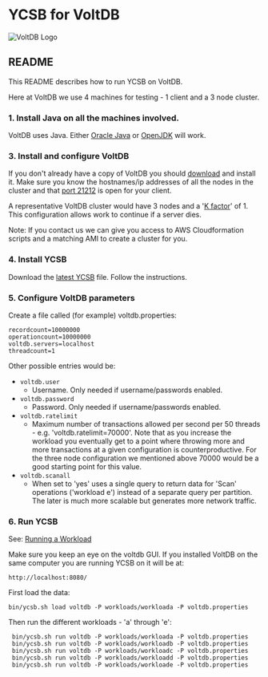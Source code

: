 <!--
Copyright (c) 2010 Yahoo! Inc., 2012 - 2019 YCSB contributors.
All rights reserved.

Licensed under the Apache License, Version 2.0 (the "License"); you
may not use this file except in compliance with the License. You
may obtain a copy of the License at

http://www.apache.org/licenses/LICENSE-2.0

Unless required by applicable law or agreed to in writing, software
distributed under the License is distributed on an "AS IS" BASIS,
WITHOUT WARRANTIES OR CONDITIONS OF ANY KIND, either express or
implied. See the License for the specific language governing
permissions and limitations under the License. See accompanying
LICENSE file.
-->
# YCSB for VoltDB

![VoltDB Logo](https://www.voltdb.com/wp-content/uploads/2016/10/VoltDB-logo-320x132.jpg?ycsb=true "VoltDB")

## README

This README describes how to run YCSB on VoltDB. 

Here at VoltDB we use 4 machines for testing - 1 client and a 3 node cluster.

### 1. Install Java on all the machines involved.

VoltDB uses Java. Either [Oracle Java](https://www.oracle.com/technetwork/java/javase/downloads/index.html) or [OpenJDK](https://openjdk.java.net/) will work.

    
### 3. Install and configure VoltDB

If you don't already have a copy of VoltDB you should [download](https://www.voltdb.com/try-voltdb/)  and install it. 
Make sure you know the hostnames/ip addresses of all the nodes in the cluster and that [port 21212](https://docs.voltdb.com/AdminGuide/HostConfigPortOpts.php) is open for your client.

A representative VoltDB cluster would have 3 nodes and a '[K factor](https://docs.voltdb.com/UsingVoltDB/KSafeEnable.php)' of 1. This configuration allows work to continue if a server dies.

Note: If you contact us we can give you access to AWS Cloudformation scripts and a matching AMI to create a cluster for you.

### 4. Install YCSB

Download the [latest YCSB](https://github.com/brianfrankcooper/YCSB/releases/latest) file. Follow the instructions.

### 5. Configure VoltDB parameters

Create a file called (for example) voltdb.properties:

    recordcount=10000000
    operationcount=10000000
    voltdb.servers=localhost
    threadcount=1

Other possible entries would be:

- `voltdb.user`
   	- Username. Only needed if username/passwords enabled.
- `voltdb.password`
   	- Password. Only needed if username/passwords enabled.
- `voltdb.ratelimit`
   	- Maximum number of transactions allowed per second per 50 threads - e.g. 'voltdb.ratelimit=70000'. Note that as you increase the workload you eventually get to a point where throwing more and more transactions at a given configuration is counterproductive. For the three node configuration we mentioned above 70000 would be a good starting point for this value.
- `voltdb.scanall` 
	- When set to 'yes' uses a single query to return data for 'Scan' operations ('workload e') instead of a separate query per partition. The later is much more scalable but generates more network traffic.
   
### 6. Run YCSB

See: [Running a Workload](https://github.com/brianfrankcooper/YCSB/wiki/Running-a-Workload)

Make sure you keep an eye on the voltdb GUI. If you installed VoltDB on the same computer you are running YCSB on it will be at: 

    http://localhost:8080/

First load the data:

    bin/ycsb.sh load voltdb -P workloads/workloada -P voltdb.properties 
    
Then run the different workloads - 'a' through 'e':

     bin/ycsb.sh run voltdb -P workloads/workloada -P voltdb.properties 
     bin/ycsb.sh run voltdb -P workloads/workloadb -P voltdb.properties 
     bin/ycsb.sh run voltdb -P workloads/workloadc -P voltdb.properties 
     bin/ycsb.sh run voltdb -P workloads/workloadd -P voltdb.properties 
     bin/ycsb.sh run voltdb -P workloads/workloade -P voltdb.properties 
    